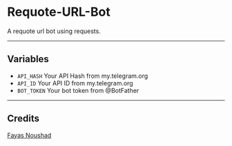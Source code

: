 # Requote-URL-Bot

A requote url bot using requests.

---

## Variables

- `API_HASH` Your API Hash from my.telegram.org
- `API_ID` Your API ID from my.telegram.org
- `BOT_TOKEN` Your bot token from @BotFather

---

## Credits

[Fayas Noushad](https://github.com/FayasNoushad)
